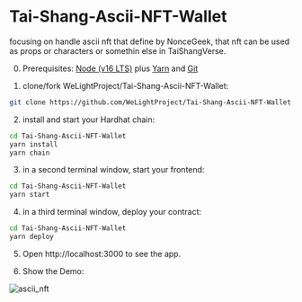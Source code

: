 # Tai-Shang-Ascii-NFT-Wallet

focusing on handle ascii nft that define by NonceGeek, that nft can be used as props or characters or somethin else in TaiShangVerse.

0. Prerequisites: [Node (v16 LTS)](https://nodejs.org/en/download/) plus [Yarn](https://classic.yarnpkg.com/en/docs/install/) and [Git](https://git-scm.com/downloads)

1. clone/fork WeLightProject/Tai-Shang-Ascii-NFT-Wallet:

```bash
git clone https://github.com/WeLightProject/Tai-Shang-Ascii-NFT-Wallet.git
```

2. install and start your Hardhat chain:

```bash
cd Tai-Shang-Ascii-NFT-Wallet
yarn install
yarn chain
```

3. in a second terminal window, start your frontend:

```bash
cd Tai-Shang-Ascii-NFT-Wallet
yarn start
```

4. in a third terminal window, deploy your contract:

```bash
cd Tai-Shang-Ascii-NFT-Wallet
yarn deploy
```

5. Open http://localhost:3000 to see the app.

6. Show the Demo:

![ascii_nft](https://user-images.githubusercontent.com/12784118/158069101-d1fd4c9b-c09e-46ee-a955-756b468dae68.gif)
